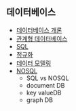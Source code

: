 ## 데이터베이스
- [데이터베이스 개론](database_environment.md)
- [관계형 데이터베이스](relational_database.md)
- [SQL](SQL.md)
- [정규화](normalization.md)
- [데이터 모델링](database_modeling.md)
- [NOSQL](NOSQL.md)
    - SQL vs NOSQL
    - document DB
    - key valueDB
    - graph DB